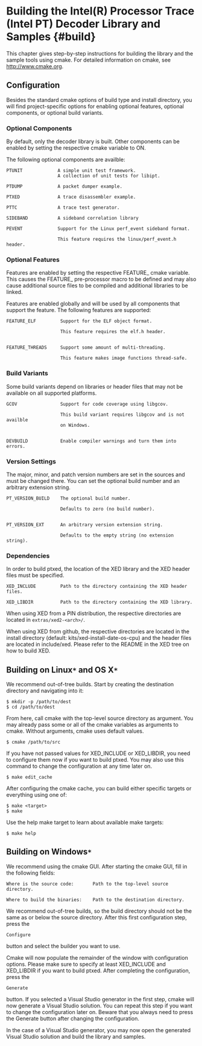Building the Intel(R) Processor Trace (Intel PT) Decoder Library and Samples {#build}
============================================================================

<!---
 ! Copyright (c) 2013-2020, Intel Corporation
 !
 ! Redistribution and use in source and binary forms, with or without
 ! modification, are permitted provided that the following conditions are met:
 !
 !  * Redistributions of source code must retain the above copyright notice,
 !    this list of conditions and the following disclaimer.
 !  * Redistributions in binary form must reproduce the above copyright notice,
 !    this list of conditions and the following disclaimer in the documentation
 !    and/or other materials provided with the distribution.
 !  * Neither the name of Intel Corporation nor the names of its contributors
 !    may be used to endorse or promote products derived from this software
 !    without specific prior written permission.
 !
 ! THIS SOFTWARE IS PROVIDED BY THE COPYRIGHT HOLDERS AND CONTRIBUTORS "AS IS"
 ! AND ANY EXPRESS OR IMPLIED WARRANTIES, INCLUDING, BUT NOT LIMITED TO, THE
 ! IMPLIED WARRANTIES OF MERCHANTABILITY AND FITNESS FOR A PARTICULAR PURPOSE
 ! ARE DISCLAIMED. IN NO EVENT SHALL THE COPYRIGHT OWNER OR CONTRIBUTORS BE
 ! LIABLE FOR ANY DIRECT, INDIRECT, INCIDENTAL, SPECIAL, EXEMPLARY, OR
 ! CONSEQUENTIAL DAMAGES (INCLUDING, BUT NOT LIMITED TO, PROCUREMENT OF
 ! SUBSTITUTE GOODS OR SERVICES; LOSS OF USE, DATA, OR PROFITS; OR BUSINESS
 ! INTERRUPTION) HOWEVER CAUSED AND ON ANY THEORY OF LIABILITY, WHETHER IN
 ! CONTRACT, STRICT LIABILITY, OR TORT (INCLUDING NEGLIGENCE OR OTHERWISE)
 ! ARISING IN ANY WAY OUT OF THE USE OF THIS SOFTWARE, EVEN IF ADVISED OF THE
 ! POSSIBILITY OF SUCH DAMAGE.
 !-->

This chapter gives step-by-step instructions for building the library and the
sample tools using cmake.  For detailed information on cmake, see
http://www.cmake.org.


## Configuration

Besides the standard cmake options of build type and install directory, you will
find project-specific options for enabling optional features, optional
components, or optional build variants.


### Optional Components

By default, only the decoder library is built.  Other components can be enabled
by setting the respective cmake variable to ON.

The following optional components are availble:

    PTUNIT             A simple unit test framework.
                       A collection of unit tests for libipt.

    PTDUMP             A packet dumper example.

    PTXED              A trace disassembler example.

    PTTC               A trace test generator.

    SIDEBAND           A sideband correlation library

    PEVENT             Support for the Linux perf_event sideband format.

                       This feature requires the linux/perf_event.h header.


### Optional Features

Features are enabled by setting the respective FEATURE_<name> cmake variable.
This causes the FEATURE_<name> pre-processor macro to be defined and may also
cause additional source files to be compiled and additional libraries to be
linked.

Features are enabled globally and will be used by all components that support
the feature.  The following features are supported:

    FEATURE_ELF         Support for the ELF object format.

                        This feature requires the elf.h header.


    FEATURE_THREADS     Support some amount of multi-threading.

                        This feature makes image functions thread-safe.


### Build Variants

Some build variants depend on libraries or header files that may not be
available on all supported platforms.

    GCOV                Support for code coverage using libgcov.

                        This build variant requires libgcov and is not availble
                        on Windows.


    DEVBUILD            Enable compiler warnings and turn them into errors.


### Version Settings

The major, minor, and patch version numbers are set in the sources and
must be changed there.  You can set the optional build number and an
arbitrary extension string.

    PT_VERSION_BUILD    The optional build number.

                        Defaults to zero (no build number).


    PT_VERSION_EXT      An arbitrary version extension string.

                        Defaults to the empty string (no extension string).


### Dependencies

In order to build ptxed, the location of the XED library and the XED header
files must be specified.

    XED_INCLUDE         Path to the directory containing the XED header files.

    XED_LIBDIR          Path to the directory containing the XED library.


When using XED from a PIN distribution, the respective directories are located
in `extras/xed2-<arch>/`.

When using XED from github, the respective directories are located in the
install directory (default: kits/xed-install-date-os-cpu) and the header
files are located in include/xed.  Please refer to the README in the XED
tree on how to build XED.


## Building on Linux``*`` and OS X``*``

We recommend out-of-tree builds.  Start by creating the destination directory
and navigating into it:

    $ mkdir -p /path/to/dest
    $ cd /path/to/dest


From here, call cmake with the top-level source directory as argument.  You may
already pass some or all of the cmake variables as arguments to cmake.  Without
arguments, cmake uses default values.

    $ cmake /path/to/src


If you have not passed values for XED_INCLUDE or XED_LIBDIR, you need to
configure them now if you want to build ptxed.  You may also use this command to
change the configuration at any time later on.

    $ make edit_cache


After configuring the cmake cache, you can build either specific targets or
everything using one of:

    $ make <target>
    $ make


Use the help make target to learn about available make targets:

    $ make help



## Building on Windows``*``

We recommend using the cmake GUI.  After starting the cmake GUI, fill in the
following fields:

    Where is the source code:       Path to the top-level source directory.

    Where to build the binaries:    Path to the destination directory.


We recommend out-of-tree builds, so the build directory should not be the same
as or below the source directory.  After this first configuration step, press
the

    Configure

button and select the builder you want to use.

Cmake will now populate the remainder of the window with configuration options.
Please make sure to specify at least XED_INCLUDE and XED_LIBDIR if you want to
build ptxed.  After completing the configuration, press the

    Generate

button.  If you selected a Visual Studio generator in the first step, cmake will
now generate a Visual Studio solution.  You can repeat this step if you want to
change the configuration later on.  Beware that you always need to press the
Generate button after changing the configuration.

In the case of a Visual Studio generator, you may now open the generated Visual
Studio solution and build the library and samples.
